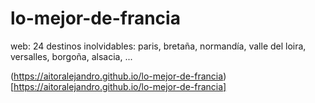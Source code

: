 # lo-mejor-de-francia
web: 24 destinos inolvidables: paris, bretaña, normandía, valle del loira, versalles, borgoña, alsacia, ...

(https://aitoralejandro.github.io/lo-mejor-de-francia)[https://aitoralejandro.github.io/lo-mejor-de-francia]
